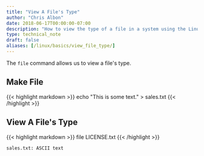 ```yaml
---
title: "View A File's Type"
author: "Chris Albon"
date: 2018-06-17T00:00:00-07:00
description: "How to view the type of a file in a system using the Linux command line."
type: technical_note
draft: false
aliases: [/linux/basics/view_file_type/]
---
```


The `file` command allows us to view a file's type.

## Make File

{{< highlight markdown >}}
echo "This is some text." > sales.txt
{{< /highlight >}}

## View A File's Type

{{< highlight markdown >}}
file LICENSE.txt
{{< /highlight >}}
```
sales.txt: ASCII text
```